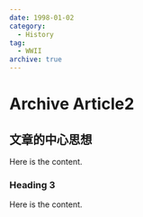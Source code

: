 ```yaml
---
date: 1998-01-02
category:
  - History
tag:
  - WWII
archive: true
---
```


# Archive Article2

## 文章的中心思想

Here is the content.

### Heading 3

Here is the content.
